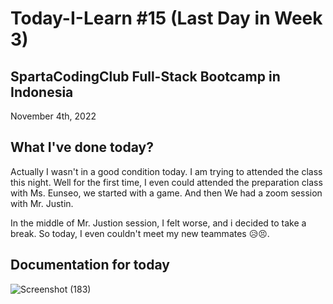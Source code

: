 # Today-I-Learn #15 (Last Day in Week 3)
## SpartaCodingClub Full-Stack Bootcamp in Indonesia
November 4th, 2022

## What I've done today?

Actually I wasn't in a good condition today. I am trying to attended the class this night.
Well for the first time, I even could attended the preparation class with Ms. Eunseo, we started with a game.
And then We had a zoom session with Mr. Justin.

In the middle of Mr. Justion session, I felt worse, and i decided to take a break. So today, I even couldn't meet my new teammates 😥😣.

## Documentation for today

![Screenshot (183)](https://user-images.githubusercontent.com/62550785/200053748-5a6f2fcb-1720-4c5a-99f8-08f89eab35ea.png)
